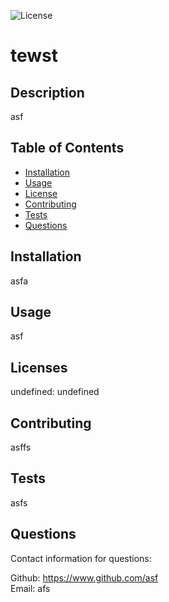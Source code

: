 

![License](https://img.shields.io/static/v1?label=License&message=MIT,Apache,GNU,ISC,OBSD&color=BLUE)

# tewst

## Description
asf

## Table of Contents

* [Installation](#installation)
* [Usage](#usage)
* [License](#license)
* [Contributing](#contributing)
* [Tests](#tests)
* [Questions](#questions)

## Installation
asfa

## Usage
asf

## Licenses
undefined: undefined

## Contributing
asffs

## Tests
asfs

## Questions
Contact information for questions:  

Github: https://www.github.com/asf  
Email: afs
